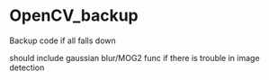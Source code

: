 # OpenCV_backup
Backup code if all falls down

should include gaussian blur/MOG2 func if there is trouble in image detection
